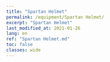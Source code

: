 ```yaml
---
title: "Spartan Helmet"
permalink: /equipment/Spartan Helmet/
excerpt: "Spartan Helmet"
last_modified_at: 2021-01-26
lang: en
ref: "Spartan Helmet.md"
toc: false
classes: wide
---
```


